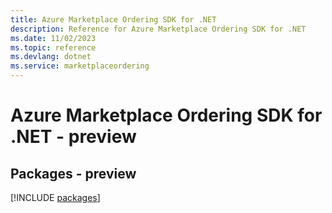 ```yaml
---
title: Azure Marketplace Ordering SDK for .NET
description: Reference for Azure Marketplace Ordering SDK for .NET
ms.date: 11/02/2023
ms.topic: reference
ms.devlang: dotnet
ms.service: marketplaceordering
---
```

# Azure Marketplace Ordering SDK for .NET - preview
## Packages - preview
[!INCLUDE [packages](marketplace-ordering-index.md)]